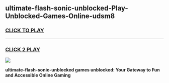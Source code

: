 
## ultimate-flash-sonic-unblocked-Play-Unblocked-Games-Online-udsm8
<h3>
<a href="https://premium76.site?title=ultimate-flash-sonic-unblocked&ref=25A">CLICK TO PLAY</a></h3>
<hr>

<h3>
<a href="https://premium76.site?title=ultimate-flash-sonic-unblocked&ref=25A">CLICK 2 PLAY</a>
  
</h3>

<a href="https://premium76.site?title=ultimate-flash-sonic-unblocked&ref=25A"><img src="https://clearcache.store/games.png"></a>


**ultimate-flash-sonic-unblocked games unblocked: Your Gateway to Fun and Accessible Online Gaming**
